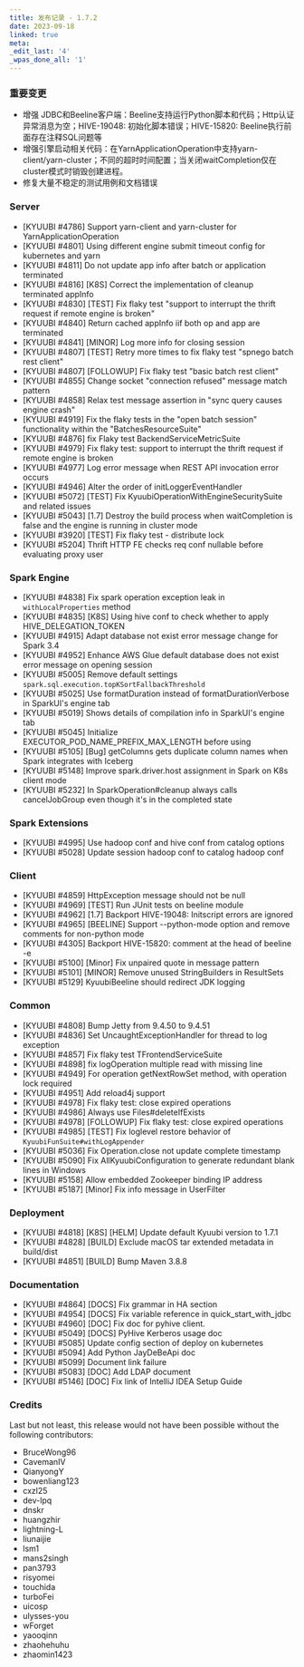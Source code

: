 ```yaml
---
title: 发布记录 - 1.7.2
date: 2023-09-18
linked: true
meta:
_edit_last: '4'
_wpas_done_all: '1'
---
```

<!---
  Licensed under the Apache License, Version 2.0 (the "License");
  you may not use this file except in compliance with the License.
  You may obtain a copy of the License at

   http://www.apache.org/licenses/LICENSE-2.0

  Unless required by applicable law or agreed to in writing, software
  distributed under the License is distributed on an "AS IS" BASIS,
  WITHOUT WARRANTIES OR CONDITIONS OF ANY KIND, either express or implied.
  See the License for the specific language governing permissions and
  limitations under the License. See accompanying LICENSE file.
-->

### 重要变更
- 增强 JDBC和Beeline客户端：Beeline支持运行Python脚本和代码；Http认证异常消息为空；HIVE-19048: 初始化脚本错误；HIVE-15820: Beeline执行前面存在注释SQL问题等
- 增强引擎启动相关代码：在YarnApplicationOperation中支持yarn-client/yarn-cluster；不同的超时时间配置；当关闭waitCompletion仅在cluster模式时销毁创建进程。
- 修复大量不稳定的测试用例和文档错误

### Server

- [KYUUBI #4786] Support yarn-client and yarn-cluster for YarnApplicationOperation
- [KYUUBI #4801] Using different engine submit timeout config for kubernetes and yarn
- [KYUUBI #4811] Do not update app info after batch or application terminated
- [KYUUBI #4816] [K8S] Correct the implementation of cleanup terminated appInfo
- [KYUUBI #4830] [TEST] Fix flaky test "support to interrupt the thrift request if remote engine is broken"
- [KYUUBI #4840] Return cached appInfo iif both op and app are terminated
- [KYUUBI #4841] [MINOR] Log more info for closing session
- [KYUUBI #4807] [TEST] Retry more times to fix flaky test "spnego batch rest client"
- [KYUUBI #4807] [FOLLOWUP] Fix flaky test "basic batch rest client"
- [KYUUBI #4855] Change socket "connection refused" message match pattern
- [KYUUBI #4858] Relax test message assertion in "sync query causes engine crash"
- [KYUUBI #4919] Fix the flaky tests in the "open batch session" functionality within the "BatchesResourceSuite"
- [KYUUBI #4876] fix Flaky test BackendServiceMetricSuite
- [KYUUBI #4979] Fix flaky test: support to interrupt the thrift request if remote engine is broken
- [KYUUBI #4977] Log error message when REST API invocation error occurs 
- [KYUUBI #4946] Alter the order of initLoggerEventHandler 
- [KYUUBI #5072] [TEST] Fix KyuubiOperationWithEngineSecuritySuite and related issues
- [KYUUBI #5043] [1.7] Destroy the build process when waitCompletion is false and the engine is running in cluster mode
- [KYUUBI #3920] [TEST] Fix flaky test - distribute lock 
- [KYUUBI #5204] Thrift HTTP FE checks req conf nullable before evaluating proxy user

### Spark Engine

- [KYUUBI #4838] Fix spark operation exception leak in `withLocalProperties` method
- [KYUUBI #4835] [K8S] Using hive conf to check whether to apply HIVE_DELEGATION_TOKEN
- [KYUUBI #4915] Adapt database not exist error message change for Spark 3.4
- [KYUUBI #4952] Enhance AWS Glue default database does not exist error message on opening session
- [KYUUBI #5005] Remove default settings `spark.sql.execution.topKSortFallbackThreshold`
- [KYUUBI #5025] Use formatDuration instead of formatDurationVerbose in SparkUI's engine tab
- [KYUUBI #5019] Shows details of compilation info in SparkUI's engine tab 
- [KYUUBI #5045] Initialize EXECUTOR_POD_NAME_PREFIX_MAX_LENGTH before using 
- [KYUUBI #5105] [Bug] getColumns gets duplicate column names when Spark integrates with Iceberg
- [KYUUBI #5148] Improve spark.driver.host assignment in Spark on K8s client mode
- [KYUUBI #5232] In SparkOperation#cleanup always calls cancelJobGroup even though it's in the completed state

###  Spark Extensions

- [KYUUBI #4995] Use hadoop conf and hive conf from catalog options 
- [KYUUBI #5028] Update session hadoop conf to catalog hadoop conf 

### Client

- [KYUUBI #4859] HttpException message should not be null
- [KYUUBI #4969] [TEST] Run JUnit tests on beeline module 
- [KYUUBI #4962] [1.7] Backport HIVE-19048: Initscript errors are ignored 
- [KYUUBI #4965] [BEELINE] Support --python-mode option and remove comments for non-python mode
- [KYUUBI #4305] Backport HIVE-15820: comment at the head of beeline -e 
- [KYUUBI #5100] [Minor] Fix unpaired quote in message pattern 
- [KYUUBI #5101] [MINOR] Remove unused StringBuilders in ResultSets 
- [KYUUBI #5129] KyuubiBeeline should redirect JDK logging 

###  Common

- [KYUUBI #4808] Bump Jetty from 9.4.50 to 9.4.51 
- [KYUUBI #4836] Set UncaughtExceptionHandler for thread to log exception
- [KYUUBI #4857] Fix flaky test TFrontendServiceSuite
- [KYUUBI #4898] fix logOperation multiple read with missing line
- [KYUUBI #4949] For operation getNextRowSet method, with operation lock required
- [KYUUBI #4951] Add reload4j support 
- [KYUUBI #4978] Fix flaky test: close expired operations
- [KYUUBI #4986] Always use Files#deleteIfExists 
- [KYUUBI #4978] [FOLLOWUP] Fix flaky test: close expired operations 
- [KYUUBI #4985] [TEST] Fix loglevel restore behavior of `KyuubiFunSuite#withLogAppender`
- [KYUUBI #5036] Fix Operation.close not update complete timestamp 
- [KYUUBI #5090] Fix AllKyuubiConfiguration to generate redundant blank lines in Windows
- [KYUUBI #5158] Allow embedded Zookeeper binding IP address 
- [KYUUBI #5187] [Minor] Fix info message in UserFilter 

### Deployment

- [KYUUBI #4818] [K8S] [HELM] Update default Kyuubi version to 1.7.1
- [KYUUBI #4828] [BUILD] Exclude macOS tar extended metadata in build/dist 
- [KYUUBI #4851] [BUILD] Bump Maven 3.8.8

### Documentation

- [KYUUBI #4864] [DOCS] Fix grammar in HA section
- [KYUUBI #4954] [DOCS] Fix variable reference in quick_start_with_jdbc
- [KYUUBI #4960] [DOC] Fix doc for pyhive client. 
- [KYUUBI #5049] [DOCS] PyHive Kerberos usage doc 
- [KYUUBI #5085] Update config section of deploy on kubernetes 
- [KYUUBI #5094] Add Python JayDeBeApi doc 
- [KYUUBI #5099] Document link failure 
- [KYUUBI #5083] [DOC] Add LDAP document 
- [KYUUBI #5146] [DOC] Fix link of IntelliJ IDEA Setup Guide 

### Credits

Last but not least, this release would not have been possible without the following contributors:

* BruceWong96
* CavemanIV
* QianyongY
* bowenliang123
* cxzl25
* dev-lpq
* dnskr
* huangzhir
* lightning-L
* liunaijie
* lsm1
* mans2singh
* pan3793
* risyomei
* touchida
* turboFei
* uicosp
* ulysses-you
* wForget
* yaooqinn
* zhaohehuhu
* zhaomin1423
